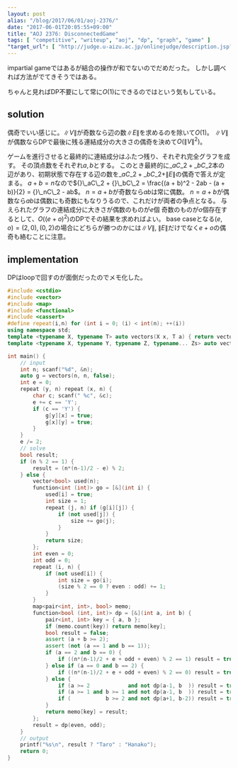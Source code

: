 ```yaml
---
layout: post
alias: "/blog/2017/06/01/aoj-2376/"
date: "2017-06-01T20:05:55+09:00"
title: "AOJ 2376: DisconnectedGame"
tags: [ "competitive", "writeup", "aoj", "dp", "graph", "game" ]
"target_url": [ "http://judge.u-aizu.ac.jp/onlinejudge/description.jsp?id=2376" ]
---
```


impartial gameではあるが結合の操作が和でないのでだめだった。
しかし調べれば方法がでてきそうではある。

ちゃんと見ればDP不要にして常に$O(1)$にできるのではという気もしている。

## solution

偶奇でいい感じに。$\|V\|$が奇数なら辺の数$\|E\|$を求めるのを除いて$O(1)$。
$\|V\|$が偶数ならDPで最後に残る連結成分の大きさの偶奇を決めて$O(\|V\|^2)$。

ゲームを進行させると最終的に連結成分はふたつ残り、それぞれ完全グラフを成す。
その頂点数をそれぞれ$a, b$とする。
このとき最終的に${}\_aC\_2 + {}\_bC\_2$本の辺があり、初期状態で存在する辺の数を${}\_aC\_2 + {}\_bC\_2 + \|E\|$の偶奇で答えが定まる。
$a + b = n$なので${}\_aC\_2 + {}\_bC\_2 = \frac{(a + b)^2 - 2ab - (a + b)}{2} = {}\_nC\_2 - ab$。
$n = a + b$が奇数なら$ab$は常に偶数。
$n = a + b$が偶数なら$ab$は偶数にも奇数にもなりうるので、これだけが両者の争点となる。
与えられたグラフの連結成分に大きさが偶数のものが$e$個 奇数のものが$o$個存在するとして、$O((e + o)^2)$のDPでその結果を求めればよい。
base caseとなる$(e, o) = (2, 0), (0, 2)$の場合にどちらが勝つのかには$\|V\|, \; \|E\|$だけでなく$e + o$の偶奇も絡むことに注意。

## implementation

DPはloopで回すのが面倒だったのでメモ化した。

``` c++
#include <cstdio>
#include <vector>
#include <map>
#include <functional>
#include <cassert>
#define repeat(i,n) for (int i = 0; (i) < int(n); ++(i))
using namespace std;
template <typename X, typename T> auto vectors(X x, T a) { return vector<T>(x, a); }
template <typename X, typename Y, typename Z, typename... Zs> auto vectors(X x, Y y, Z z, Zs... zs) { auto cont = vectors(y, z, zs...); return vector<decltype(cont)>(x, cont); }

int main() {
    // input
    int n; scanf("%d", &n);
    auto g = vectors(n, n, false);
    int e = 0;
    repeat (y, n) repeat (x, n) {
        char c; scanf(" %c", &c);
        e += c == 'Y';
        if (c == 'Y') {
            g[y][x] = true;
            g[x][y] = true;
        }
    }
    e /= 2;
    // solve
    bool result;
    if (n % 2 == 1) {
        result = (n*(n-1)/2 - e) % 2;
    } else {
        vector<bool> used(n);
        function<int (int)> go = [&](int i) {
            used[i] = true;
            int size = 1;
            repeat (j, n) if (g[i][j]) {
                if (not used[j]) {
                    size += go(j);
                }
            }
            return size;
        };
        int even = 0;
        int odd = 0;
        repeat (i, n) {
            if (not used[i]) {
                int size = go(i);
                (size % 2 == 0 ? even : odd) += 1;
            }
        }
        map<pair<int, int>, bool> memo;
        function<bool (int, int)> dp = [&](int a, int b) {
            pair<int, int> key = { a, b };
            if (memo.count(key)) return memo[key];
            bool result = false;
            assert (a + b >= 2);
            assert (not (a == 1 and b == 1));
            if (a == 2 and b == 0) {
                if ((n*(n-1)/2 + e + odd + even) % 2 == 1) result = true;
            } else if (a == 0 and b == 2) {
                if ((n*(n-1)/2 + e + odd + even) % 2 == 0) result = true;
            } else {
                if (a >= 2            and not dp(a-1, b  )) result = true;
                if (a >= 1 and b >= 1 and not dp(a-1, b  )) result = true;
                if (           b >= 2 and not dp(a+1, b-2)) result = true;
            }
            return memo[key] = result;
        };
        result = dp(even, odd);
    }
    // output
    printf("%s\n", result ? "Taro" : "Hanako");
    return 0;
}
```
